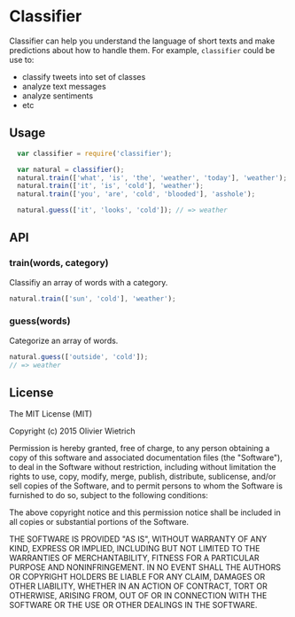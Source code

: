 # Classifier

Classifier can help you understand the language of short texts and make predictions about how to handle them. For example, `classifier` could be use to:

  - classify tweets into set of classes
  - analyze text messages
  - analyze sentiments
  - etc


## Usage

```js
  var classifier = require('classifier');

  var natural = classifier();
  natural.train(['what', 'is', 'the', 'weather', 'today'], 'weather');
  natural.train(['it', 'is', 'cold'], 'weather');
  natural.train(['you', 'are', 'cold', 'blooded'], 'asshole');

  natural.guess(['it', 'looks', 'cold']); // => weather 
```

## API

### train(words, category)

Classifiy an array of words with a category.

```js
natural.train(['sun', 'cold'], 'weather');
```

### guess(words)

Categorize an array of words.

```js
natural.guess(['outside', 'cold']);
// => weather
```

## License

The MIT License (MIT)

Copyright (c) 2015 Olivier Wietrich

Permission is hereby granted, free of charge, to any person obtaining a copy
of this software and associated documentation files (the "Software"), to deal
in the Software without restriction, including without limitation the rights
to use, copy, modify, merge, publish, distribute, sublicense, and/or sell
copies of the Software, and to permit persons to whom the Software is
furnished to do so, subject to the following conditions:

The above copyright notice and this permission notice shall be included in all
copies or substantial portions of the Software.

THE SOFTWARE IS PROVIDED "AS IS", WITHOUT WARRANTY OF ANY KIND, EXPRESS OR
IMPLIED, INCLUDING BUT NOT LIMITED TO THE WARRANTIES OF MERCHANTABILITY,
FITNESS FOR A PARTICULAR PURPOSE AND NONINFRINGEMENT. IN NO EVENT SHALL THE
AUTHORS OR COPYRIGHT HOLDERS BE LIABLE FOR ANY CLAIM, DAMAGES OR OTHER
LIABILITY, WHETHER IN AN ACTION OF CONTRACT, TORT OR OTHERWISE, ARISING FROM,
OUT OF OR IN CONNECTION WITH THE SOFTWARE OR THE USE OR OTHER DEALINGS IN THE
SOFTWARE.

